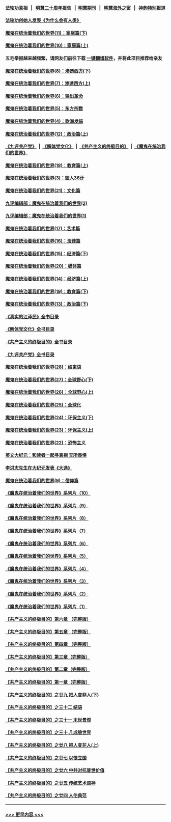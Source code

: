 #### [法轮功真相](https://github.com/gfw-breaker/truth/blob/master/README.md?t=0) &nbsp;&nbsp;|&nbsp;&nbsp; [明慧二十周年报告](https://github.com/gfw-breaker/mh-reports/blob/master/README.md?t=0) &nbsp;&nbsp;|&nbsp;&nbsp;[明慧期刊](https://github.com/gfw-breaker/mh-qikan) &nbsp;&nbsp;|&nbsp;&nbsp; [明慧海外之窗](https://github.com/gfw-breaker/mh-news/blob/master/README.md?t=0) &nbsp;&nbsp;|&nbsp;&nbsp; [神韵特别报道](https://github.com/gfw-breaker/mh-news/blob/master/shenyun.md?t=0)
#### [法轮功创始人发表《为什么会有人类》](../pages/nsc422/n13912117.md?t=03240343) 
#### [魔鬼在统治着我们的世界(11)：家庭篇(下)](../pages/nsc422/n10440961.md?t=03240343) 
#### [魔鬼在统治着我们的世界(10)：家庭篇(上)](../pages/nsc422/n10435448.md?t=03240343) 
#### 五毛举报越来越频繁，请网友们前往下载 [一键翻墙软件](https://github.com/gfw-breaker/ssr-accounts)，并将此项目推荐给亲友
#### [魔鬼在统治着我们的世界(8)：渗透西方(下)](../pages/nsc422/n10429603.md?t=03240343) 
#### [魔鬼在统治着我们的世界(7)：渗透西方(上)](../pages/nsc422/n10426013.md?t=03240343) 
#### [魔鬼在统治着我们的世界(6)：输出革命](../pages/nsc422/n10421536.md?t=03240343) 
#### [魔鬼在统治着我们的世界(5)：东方杀戮](../pages/nsc422/n10417707.md?t=03240343) 
#### [魔鬼在统治着我们的世界(4)：欧洲发端](../pages/nsc422/n10414890.md?t=03240343) 
#### [魔鬼在统治着我们的世界(12)：政治篇(上)](../pages/nsc422/n10444576.md?t=03240343) 
#### [《九评共产党》](https://github.com/begood0513/9ping.md/blob/master/README.md) &nbsp;|&nbsp; [《解体党文化》](../../../../jtdwh.md/blob/master/README.md)  &nbsp;|&nbsp; [《共产主义的终极目的》](../../../../gczydzjmd.md/blob/master/README.md) &nbsp;|&nbsp; [《魔鬼在统治我们的世界》](../../../../mgztzwmdsj.md/blob/master/README.md) 
#### [魔鬼在统治着我们的世界(18)：教育篇(上)](../pages/nsc422/n10526970.md?t=03240343) 
#### [魔鬼在统治着我们的世界(3)：毁人36计](../pages/nsc422/n10411583.md?t=03240343) 
#### [魔鬼在统治着我们的世界(21)：文化篇](../pages/nsc422/n10597706.md?t=03240343) 
#### [九评编辑部：魔鬼在统治着我们的世界(2)](../pages/nsc422/n10410036.md?t=03240343) 
#### [九评编辑部：魔鬼在统治着我们的世界(1)](../pages/nsc422/n10406825.md?t=03240343) 
#### [魔鬼在统治着我们的世界(17)：艺术篇](../pages/nsc422/n10499093.md?t=03240343) 
#### [魔鬼在统治着我们的世界(16)：法律篇](../pages/nsc422/n10485969.md?t=03240343) 
#### [魔鬼在统治着我们的世界(15)：经济篇(下)](../pages/nsc422/n10469975.md?t=03240343) 
#### [魔鬼在统治着我们的世界(20)：媒体篇](../pages/nsc422/n10586579.md?t=03240343) 
#### [魔鬼在统治着我们的世界(14)：经济篇(上)](../pages/nsc422/n10457370.md?t=03240343) 
#### [魔鬼在统治着我们的世界(19)：教育篇(下)](../pages/nsc422/n10564808.md?t=03240343) 
#### [魔鬼在统治着我们的世界(13)：政治篇(下)](../pages/nsc422/n10448270.md?t=03240343) 
#### [《真实的江泽民》全书目录](../pages/nsc422/n13721399.md?t=03240343) 
#### [《解体党文化》全书目录](../pages/nsc422/n13721157.md?t=03240343) 
#### [《共产主义的终极目的》全书目录](../pages/nsc422/n13721048.md?t=03240343) 
#### [《九评共产党》全书目录](../pages/nsc422/n13708085.md?t=03240343) 
#### [魔鬼在统治着我们的世界(28)：结束语](../pages/nsc422/n10936246.md?t=03240343) 
#### [魔鬼在统治着我们的世界(27)：全球野心(下)](../pages/nsc422/n10928319.md?t=03240343) 
#### [魔鬼在统治着我们的世界(26)：全球野心(上)](../pages/nsc422/n10900318.md?t=03240343) 
#### [魔鬼在统治着我们的世界(25)：全球化](../pages/nsc422/n10788205.md?t=03240343) 
#### [魔鬼在统治着我们的世界(24)：环保主义(下)](../pages/nsc422/n10695307.md?t=03240343) 
#### [魔鬼在统治着我们的世界(23)：环保主义(上)](../pages/nsc422/n10688613.md?t=03240343) 
#### [魔鬼在统治着我们的世界(22)：恐怖主义](../pages/nsc422/n10614727.md?t=03240343) 
#### [英文大纪元：和读者一起寻真相 无所畏惧](../pages/nsc422/n12542027.md?t=03240343) 
#### [李洪志先生在大纪元发表《大选》](../pages/nsc422/n12534746.md?t=03240343) 
#### [魔鬼在统治着我们的世界(9)：信仰篇](../pages/nsc422/n10432159.md?t=03240343) 
#### [《魔鬼在统治着我们的世界》系列片（10）](../pages/nsc422/n12292670.md?t=03240343) 
#### [《魔鬼在统治着我们的世界》系列片（9）](../pages/nsc422/n12290859.md?t=03240343) 
#### [《魔鬼在统治着我们的世界》系列片（8）](../pages/nsc422/n12287445.md?t=03240343) 
#### [《魔鬼在统治着我们的世界》系列片（7）](../pages/nsc422/n12283425.md?t=03240343) 
#### [《魔鬼在统治着我们的世界》系列片（6）](../pages/nsc422/n12282314.md?t=03240343) 
#### [《魔鬼在统治着我们的世界》系列片（5）](../pages/nsc422/n12281419.md?t=03240343) 
#### [《魔鬼在统治着我们的世界》系列片（4）](../pages/nsc422/n12274024.md?t=03240343) 
#### [《魔鬼在统治着我们的世界》系列片（3）](../pages/nsc422/n12271322.md?t=03240343) 
#### [《魔鬼在统治着我们的世界》系列片（2）](../pages/nsc422/n12269049.md?t=03240343) 
#### [《魔鬼在统治着我们的世界》系列片（1）](../pages/nsc422/n12267575.md?t=03240343) 
#### [【共产主义的终极目的】第六章 （完整版）](../pages/nsc422/n11428913.md?t=03240343) 
#### [【共产主义的终极目的】第五章 （完整版）](../pages/nsc422/n11428912.md?t=03240343) 
#### [【共产主义的终极目的】第四章 （完整版）](../pages/nsc422/n11428907.md?t=03240343) 
#### [【共产主义的终极目的】第三章（完整版）](../pages/nsc422/n11428848.md?t=03240343) 
#### [【共产主义的终极目的】第二章（完整版）](../pages/nsc422/n11428831.md?t=03240343) 
#### [【共产主义的终极目的】第一章（完整版）](../pages/nsc422/n11417651.md?t=03240343) 
#### [【共产主义的终极目的】之廿九 把人变非人(下)](../pages/nsc422/n11344140.md?t=03240343) 
#### [【共产主义的终极目的】之三十二 结语](../pages/nsc422/n11360535.md?t=03240343) 
#### [【共产主义的终极目的】之三十一 末世景观](../pages/nsc422/n11351129.md?t=03240343) 
#### [【共产主义的终极目的】之三十 几成狼世界](../pages/nsc422/n11348280.md?t=03240343) 
#### [【共产主义的终极目的】之廿八 把人变非人(上)](../pages/nsc422/n11340492.md?t=03240343) 
#### [【共产主义的终极目的】之廿七 以恨立国](../pages/nsc422/n11336944.md?t=03240343) 
#### [【共产主义的终极目的】之廿六 中共对抗普世价值](../pages/nsc422/n11324785.md?t=03240343) 
#### [【共产主义的终极目的】之廿五 传统艺术颂神](../pages/nsc422/n11296396.md?t=03240343) 
#### [【共产主义的终极目的】之廿四 人伦典范](../pages/nsc422/n11296397.md?t=03240343) 

----
#### [ >>> 更早内容 <<< ](../indexes/nsc422-earlier.md)
